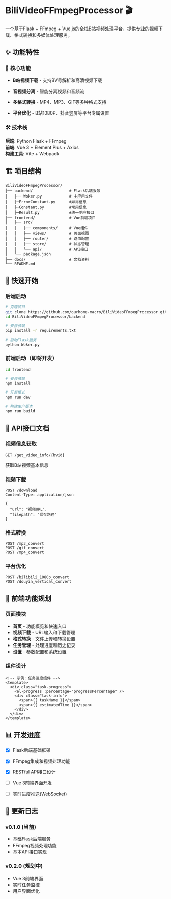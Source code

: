 # BiliVideoFFmpegProcessor 🎬

一个基于Flask + FFmpeg + Vue.js的全栈B站视频处理平台，提供专业的视频下载、格式转换和多媒体处理服务。

## ✨ 功能特性

### 🎥 核心功能

- **B站视频下载** - 支持BV号解析和高清视频下载

- **音视频分离** - 智能分离视频和音频流

- **多格式转换** - MP4、MP3、GIF等多种格式支持

- **平台优化** - B站1080P、抖音竖屏等平台专属设置

  

### 🛠 技术栈

**后端**: Python Flask + FFmpeg   
**前端**: Vue 3 + Element Plus + Axios  
**构建工具**: Vite + Webpack

## 🏗 项目结构

```
BiliVideoFFmpegProcessor/
├── backend/                # Flask后端服务
│   ├── Woker.py            # 主应用文件
│   ├─ErrorConstant.py      #异常信息
│   ├─Constant.py           #常用信息
│   ├─Result.py             #统一响应接口
├── frontend/               # Vue前端项目
│   ├── src/
│   │   ├── components/     # Vue组件
│   │   ├── views/          # 页面视图
│   │   ├── router/         # 路由配置
│   │   ├── store/          # 状态管理
│   │   └── api/            # API接口
│   └── package.json
├── docs/                   # 文档资料
└── README.md
```

## 🚀 快速开始

### 后端启动

```bash
# 克隆项目
git clone https://github.com/ourhome-macro/BiliVideoFFmpegProcessor.git
cd BiliVideoFFmpegProcessor/backend

# 安装依赖
pip install -r requirements.txt

# 启动Flask服务
python Woker.py
```

### 前端启动（即将开发）

```bash
cd frontend

# 安装依赖
npm install

# 开发模式
npm run dev

# 构建生产版本
npm run build
```

## 📡 API接口文档

### 视频信息获取

```http
GET /get_video_info/{bvid}
```

获取B站视频基本信息

### 视频下载

```http
POST /download
Content-Type: application/json

{
  "url": "视频URL",
  "filepath": "保存路径"
}
```

### 格式转换

```http
POST /mp3_convert
POST /gif_convert  
POST /mp4_convert
```

### 平台优化

```http
POST /bilibili_1080p_convert
POST /douyin_vertical_convert
```

## 🎯 前端功能规划

### 页面模块

- **首页** - 功能概览和快速入口
- **视频下载** - URL输入和下载管理
- **格式转换** - 文件上传和转换设置
- **任务管理** - 处理进度和历史记录
- **设置** - 参数配置和系统设置

### 组件设计

```vue
<!-- 示例：任务进度组件 -->
<template>
  <div class="task-progress">
    <el-progress :percentage="progressPercentage" />
    <div class="task-info">
      <span>{{ taskName }}</span>
      <span>{{ estimatedTime }}</span>
    </div>
  </div>
</template>
```



## 📊 开发进度

- [x] Flask后端基础框架

- [x] FFmpeg集成和视频处理功能

- [x] RESTful API接口设计

- [ ] Vue 3前端界面开发

- [ ] 实时进度推送(WebSocket)

  



## 📝 更新日志

### v0.1.0 (当前)

- 基础Flask后端服务
- FFmpeg视频处理功能
- 基本API接口实现

### v0.2.0 (规划中)  

- Vue 3前端界面
- 实时任务监控
- 用户界面优化

